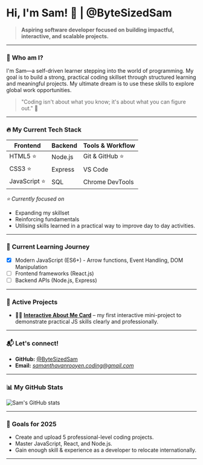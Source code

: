 # Hi, I'm Sam! 👋 | @ByteSizedSam 

> **Aspiring software developer focused on building impactful, interactive, and scalable projects.**

---

### 🌟 **Who am I?**
I'm Sam—a self-driven learner stepping into the world of programming. My goal is to build a strong, practical coding skillset through structured learning and meaningful projects. My ultimate dream is to use these skills to explore global work opportunities.

> "Coding isn't about what you know; it's about what you can figure out." 🌟

---

### 🔥 **My Current Tech Stack**

| Frontend      | Backend          | Tools & Workflow |
|---------------|------------------|------------------|
| HTML5 ⭐️       | Node.js          | Git & GitHub ⭐️  |
| CSS3 ⭐️        | Express          | VS Code          |
| JavaScript ⭐️  | SQL              | Chrome DevTools  |

_⭐️ Currently focused on_

- Expanding my skillset
- Reinforcing fundamentals 
- Utilising skills learned in a practical way to improve day to day activities.
---

### 🚧 **Current Learning Journey**
- [x] Modern JavaScript (ES6+) - Arrow functions, Event Handling, DOM Manipulation
- [ ] Frontend frameworks (React.js)
- [ ] Backend APIs (Node.js, Express)

---

### 📌 **Active Projects**
- 🧑‍💻 [**Interactive About Me Card**](https://github.com/ByteSizedSam/about-me-card) – my first interactive mini-project to demonstrate practical JS skills clearly and professionally.

---

### 📬 **Let's connect!**

- **GitHub:** [@ByteSizedSam](https://github.com/ByteSizedSam)
- **Email:** *samanthavanrooyen.coding@gmail.com*

---

### 📊 **My GitHub Stats**
![Sam's GitHub stats](https://github-readme-stats.vercel.app/api?username=ByteSizedSam&show_icons=true&theme=radical)

---

### 🚀 **Goals for 2025**
- Create and upload 5 professional-level coding projects.
- Master JavaScript, React, and Node.js.
- Gain enough skill & experience as a developer to relocate internationally.

---
